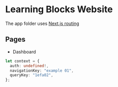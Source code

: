 # Learning Blocks Website

The app folder uses [Next.js routing](https://nextjs.org/docs/app/building-your-application/routing)

## Pages

- Dashboard

```ts
let context = {
  auth: undefined!,
  navigationKey: "example 01",
  queryKey: "1efa02",
};
```
